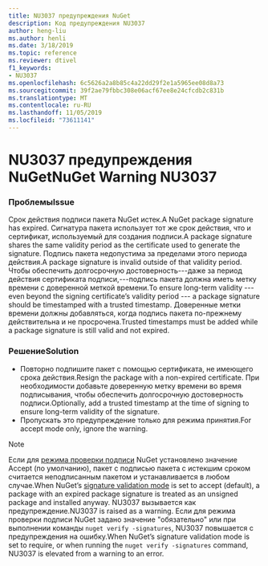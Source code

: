 ```yaml
---
title: NU3037 предупреждения NuGet
description: Код предупреждения NU3037
author: heng-liu
ms.author: henli
ms.date: 3/18/2019
ms.topic: reference
ms.reviewer: dtivel
f1_keywords:
- NU3037
ms.openlocfilehash: 6c5626a2a8b85c4a22dd29f2e1a5965ee08d8a73
ms.sourcegitcommit: 39f2ae79fbbc308e06acf67ee8e24cfcdb2c831b
ms.translationtype: MT
ms.contentlocale: ru-RU
ms.lasthandoff: 11/05/2019
ms.locfileid: "73611141"
---
```

# <a name="nuget-warning-nu3037"></a><span data-ttu-id="adbec-103">NU3037 предупреждения NuGet</span><span class="sxs-lookup"><span data-stu-id="adbec-103">NuGet Warning NU3037</span></span>

### <a name="issue"></a><span data-ttu-id="adbec-104">Проблемы</span><span class="sxs-lookup"><span data-stu-id="adbec-104">Issue</span></span>

<span data-ttu-id="adbec-105">Срок действия подписи пакета NuGet истек.</span><span class="sxs-lookup"><span data-stu-id="adbec-105">A NuGet package signature has expired.</span></span>
<span data-ttu-id="adbec-106">Сигнатура пакета использует тот же срок действия, что и сертификат, используемый для создания подписи.</span><span class="sxs-lookup"><span data-stu-id="adbec-106">A package signature shares the same validity period as the certificate used to generate the signature.</span></span> <span data-ttu-id="adbec-107">Подпись пакета недопустима за пределами этого периода действия.</span><span class="sxs-lookup"><span data-stu-id="adbec-107">A package signature is invalid outside of that validity period.</span></span>
<span data-ttu-id="adbec-108">Чтобы обеспечить долгосрочную достоверность---даже за период действия сертификата подписи,---подпись пакета должна иметь метку времени с доверенной меткой времени.</span><span class="sxs-lookup"><span data-stu-id="adbec-108">To ensure long-term validity --- even beyond the signing certificate’s validity period --- a package signature should be timestamped with a trusted timestamp.</span></span> <span data-ttu-id="adbec-109">Доверенные метки времени должны добавляться, когда подпись пакета по-прежнему действительна и не просрочена.</span><span class="sxs-lookup"><span data-stu-id="adbec-109">Trusted timestamps must be added while a package signature is still valid and not expired.</span></span>


### <a name="solution"></a><span data-ttu-id="adbec-110">Решение</span><span class="sxs-lookup"><span data-stu-id="adbec-110">Solution</span></span>

* <span data-ttu-id="adbec-111">Повторно подпишите пакет с помощью сертификата, не имеющего срока действия.</span><span class="sxs-lookup"><span data-stu-id="adbec-111">Resign the package with a non-expired certificate.</span></span> <span data-ttu-id="adbec-112">При необходимости добавьте доверенную метку времени во время подписывания, чтобы обеспечить долгосрочную достоверность подписи.</span><span class="sxs-lookup"><span data-stu-id="adbec-112">Optionally, add a trusted timestamp at the time of signing to ensure long-term validity of the signature.</span></span>
* <span data-ttu-id="adbec-113">Пропускать это предупреждение только для режима принятия.</span><span class="sxs-lookup"><span data-stu-id="adbec-113">For accept mode only, ignore the warning.</span></span>

> [!Note]
> <span data-ttu-id="adbec-114">Если для [режима проверки подписи](https://docs.microsoft.com/nuget/consume-packages/installing-signed-packages#configure-package-signature-requirements) NuGet установлено значение Accept (по умолчанию), пакет с подписью пакета с истекшим сроком считается неподписанным пакетом и устанавливается в любом случае.</span><span class="sxs-lookup"><span data-stu-id="adbec-114">When NuGet’s [signature validation mode](https://docs.microsoft.com/nuget/consume-packages/installing-signed-packages#configure-package-signature-requirements) is set to accept (default), a package with an expired package signature is treated as an unsigned package and installed anyway.</span></span> <span data-ttu-id="adbec-115">NU3037 вызывается как предупреждение.</span><span class="sxs-lookup"><span data-stu-id="adbec-115">NU3037 is raised as a warning.</span></span> <span data-ttu-id="adbec-116">Если для режима проверки подписи NuGet задано значение "обязательно" или при выполнении команды `nuget verify -signatures`, NU3037 повышается с предупреждения на ошибку.</span><span class="sxs-lookup"><span data-stu-id="adbec-116">When NuGet’s signature validation mode is set to require, or when running the `nuget verify -signatures` command, NU3037 is elevated from a warning to an error.</span></span> 